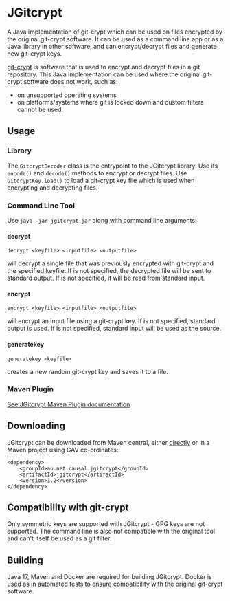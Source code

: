 # JGitcrypt

A Java implementation of git-crypt which can be used on files encrypted by 
the original git-crypt software.  It can be used as a command line app or as 
a Java library in other software, and can encrypt/decrypt files and generate
new git-crypt keys.

[git-crypt](https://github.com/AGWA/git-crypt) is software that is used to encrypt
and decrypt files in a git repository.  This Java implementation 
can be used where the original git-crypt software does not work, such as:
- on unsupported operating systems
- on platforms/systems where git is locked down and custom filters cannot be used.

## Usage

### Library

The `GitcryptDecoder` class is the entrypoint to the JGitcrypt library.
Use its `encode()` and `decode()` methods to encrypt or decrypt files.
Use `GitcryptKey.load()` to load a git-crypt key file which is used when
encrypting and decrypting files.

### Command Line Tool

Use `java -jar jgitcrypt.jar` along with command line arguments:

#### decrypt

`decrypt <keyfile> <inputfile> <outputfile>`

will decrypt a single file that was previously encrypted with git-crypt and
the specified keyfile.  If <outputfile> is not specified, the decrypted file
will be sent to standard output.  If <inputfile> is not specified, it will be
read from standard input.

#### encrypt

`encrypt <keyfile> <inputfile> <outputfile>`

will encrypt an input file using a git-crypt key.  If <outputfile> is not specified, 
standard output is used.  If <inputfile> is not specified, standard input will be used
as the source.

#### generatekey

`generatekey <keyfile>`

creates a new random git-crypt key and saves it to a file.

### Maven Plugin

[See JGitcrypt Maven Plugin documentation](jgitcrypt-maven-plugin/README.md)

## Downloading

JGitcrypt can be downloaded from Maven central, either 
[directly](https://repo1.maven.org/maven2/au/net/causal/jgitcrypt/jgitcrypt/1.2/jgitcrypt-1.2.jar) 
or in a Maven project using GAV co-ordinates:

```
<dependency>
    <groupId>au.net.causal.jgitcrypt</groupId>
    <artifactId>jgitcrypt</artifactId>
    <version>1.2</version>
</dependency>
```

## Compatibility with git-crypt

Only symmetric keys are supported with JGitcrypt - GPG keys are not supported.
The command line is also not compatible with the original tool and can't itself
be used as a git filter.

## Building

Java 17, Maven and Docker are required for building JGitcrypt.  Docker is used
as in automated tests to ensure compatibility with the original git-crypt 
software.
